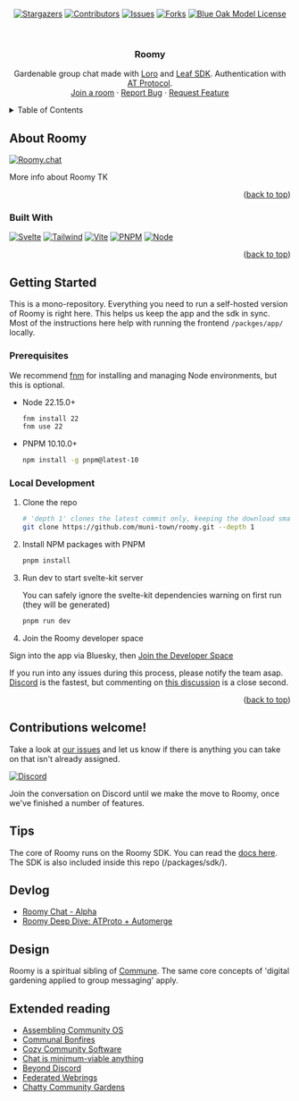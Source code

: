 <a id="readme-top"></a>

<!-- PROJECT SHIELDS -->
<!--
*** We're using markdown "reference style" links for readability.
*** Reference links are enclosed in brackets [ ] instead of parentheses ( ).
*** See the bottom of this document for the declaration of the reference variables
*** for contributors-url, forks-url, etc.
*** https://www.markdownguide.org/basic-syntax/#reference-style-links
-->
<div align="center">

  [![Stargazers][stars-shield]][stars-url]
  [![Contributors][contributors-shield]][contributors-url]
  [![Issues][issues-shield]][issues-url]
  [![Forks][forks-shield]][forks-url]
  [![Blue Oak Model License][license-shield]][license-url]

</div>


<br />
<div align="center">
  <!-- <a href="https://github.com/muni-town/roomy">
    <img src="images/logo.png" alt="Logo" width="80" height="80">
  </a> -->

  <h3 align="center">Roomy</h3>

  <p align="center">
    Gardenable group chat made with <a href="https://loro.dev">Loro</a> and <a href="https://github.com/muni-town/leaf">Leaf SDK</a>. Authentication with <a href="https://atproto.com/">AT Protocol</a>.
    <br />
    <a href="https://roomy.chat">Join a room</a>
    &middot;
    <a href="https://github.com/muni-town/roomy/issues/new?labels=bug&template=bug-report---.md">Report Bug</a>
    &middot;
    <a href="https://github.com/muni-town/roomy/issues/new?labels=enhancement&template=feature-request---.md">Request Feature</a>
  </p>
</div>


<details>
  <summary>Table of Contents</summary>
  <ol>
    <li>
      <a href="#about-roomy">Everything you need to know</a>
      <ul>
        <li><a href="#built-with">Built with</a></li>
      </ul>
    </li>
    <li>
      <a href="#getting-started">Getting started</a>
      <ul>
        <li><a href="#prerequisites">Prerequisites</a></li>
        <li><a href="#local-development">Local Development</a></li>
      </ul>
    </li>
    <li><a href="#usage">Usage</a></li>
    <li><a href="#roadmap">Roadmap</a></li>
    <li>
      <a href="#contributing">Contributing</a>
      <ul>
        <li><a href="#how-to-contribute">How to contribute</a></li>
        <li><a href="#finding-issues">Finding issues</a></li>
        <li><a href="#development-guidelines">Development guidelines</a></li>
        <li><a href="#pull-request-process">Pull request process</a></li>
      </ul>
    </li>
    <li><a href="#license">License</a></li>
    <li><a href="#contact">Contact</a></li>
    <li><a href="#acknowledgments">Acknowledgments</a></li>
  </ol>
</details>


## About Roomy

[![Roomy.chat][product-screenshot]](https://roomy.chat)

More info about Roomy TK

<p align="right">(<a href="#readme-top">back to top</a>)</p>


### Built With

[![Svelte][Svelte]][Svelte-url]
[![Tailwind][Tailwind]][Tailwind-url]
[![Vite][Vite]][Vite-url]
[![PNPM][PNPM]][PNPM-url]
[![Node][Node]][Node-url]

<p align="right">(<a href="#readme-top">back to top</a>)</p>


<!-- GETTING STARTED -->
## Getting Started

This is a mono-repository. Everything you need to run a self-hosted version of Roomy is right here. This helps us keep the app and the sdk in sync. Most of the instructions here help with running the frontend `/packges/app/` locally.

### Prerequisites

We recommend [fnm](https://github.com/Schniz/fnm) for installing and managing Node environments, but this is optional.
* Node 22.15.0+
  ```sh
  fnm install 22
  fnm use 22
  ```
* PNPM 10.10.0+
  ```sh
  npm install -g pnpm@latest-10
  ```


### Local Development

1. Clone the repo
   ```sh
   # 'depth 1' clones the latest commit only, keeping the download small
   git clone https://github.com/muni-town/roomy.git --depth 1 
   ```
2. Install NPM packages with PNPM
   ```sh
   pnpm install
   ```
3. Run dev to start svelte-kit server
   
   You can safely ignore the svelte-kit dependencies warning on first run (they will be generated)
   ```sh
   pnpm run dev
   ```
4. Join the Roomy developer space

  Sign into the app via Bluesky, then [Join the Developer Space](https://roomy.chat/-/roomy.chat/leaf:r1mbft1jhmep7atcn3mfy7mx0tkzg71dqe4c73htk0w2v6pn9zf0)

   If you run into any issues during this process, please notify the team asap. [Discord](https://discord.gg/wfqBzKjac3) is the fastest, but commenting on [this discussion](https://github.com/muni-town/roomy/discussions/224) is a close second.

<p align="right">(<a href="#readme-top">back to top</a>)</p>


## Contributions welcome!

Take a look at [our issues](https://github.com/muni-town/roomy/issues) and let us know if there is anything you can take on that isn't already assigned.

[![Discord][discord-shield]][discord-url]

Join the conversation on Discord until we make the move to Roomy, once we've finished a number of features.


## Tips

The core of Roomy runs on the Roomy SDK. You can read the [docs here](https://muni-town.github.io/roomy/). The SDK is also included inside this repo (/packages/sdk/).


## Devlog

* [Roomy Chat - Alpha](https://blog.muni.town/roomy-chat-alpha/)
* [Roomy Deep Dive: ATProto + Automerge](https://blog.muni.town/roomy-deep-dive/)

## Design

Roomy is a spiritual sibling of [Commune](https://github.com/commune-sh). The same core concepts of 'digital gardening applied to group messaging' apply.


 ## Extended reading

* [Assembling Community OS](https://blog.erlend.sh/assembling-community-os)
* [Communal Bonfires](https://blog.erlend.sh/communal-bonfires)
* [Cozy Community Software](https://blog.erlend.sh/cozy-community-software)
* [Chat is minimum-viable anything](https://blog.commune.sh/chat-is-minimum-viable-anything/)
* [Beyond Discord](https://blog.commune.sh/beyond-discord/)
* [Federated Webrings](https://blog.commune.sh/federated-webrings/)
* [Chatty Community Gardens](https://blog.muni.town/chatty-community-gardens/)


<!-- MARKDOWN LINKS & IMAGES -->
<!-- https://www.markdownguide.org/basic-syntax/#reference-style-links -->
[contributors-shield]: https://img.shields.io/github/contributors/muni-town/roomy.svg?style=for-the-badge
[contributors-url]: https://github.com/muni-town/roomy/graphs/contributors
[forks-shield]: https://img.shields.io/github/forks/muni-town/roomy.svg?style=for-the-badge
[forks-url]: https://github.com/muni-town/roomy/network/members
[stars-shield]: https://img.shields.io/github/stars/muni-town/roomy.svg?style=for-the-badge
[stars-url]: https://github.com/muni-town/roomy/stargazers
[issues-shield]: https://img.shields.io/github/issues/muni-town/roomy.svg?style=for-the-badge
[issues-url]: https://github.com/muni-town/roomy/issues
[license-shield]: https://img.shields.io/badge/License-Blue%20Oak-3E8DCC?style=for-the-badge&logoColor=white
[license-url]: https://github.com/muni-town/roomy/blob/main/LICENSE.md
[product-screenshot]: static/product-screenshot.png

[Svelte]: https://img.shields.io/badge/Svelte%205-4A4A55?style=for-the-badge&logo=svelte&logoColor=white
[Svelte-url]: https://svelte.dev
[Vite]: https://img.shields.io/badge/Vite-646CFF?style=for-the-badge&logo=vite&logoColor=white
[Vite-url]: https://vite.dev
[Tailwind]: https://img.shields.io/badge/tailwind%204-06B6D4?style=for-the-badge&logo=tailwindcss&logoColor=white
[Tailwind-url]: https://tailwindcss.com
[PNPM]: https://img.shields.io/badge/PNPM-F69220?style=for-the-badge&logo=pnpm&logoColor=white
[PNPM-url]: https://pnpm.io
[Node]: https://img.shields.io/badge/Node-5FA04E?style=for-the-badge&logo=nodedotjs&logoColor=white
[Node-url]: https://tailwindcss.com

[discord-shield]: https://img.shields.io/badge/discord-5865F2?style=for-the-badge&logo=discord&logoColor=white
[discord-url]: https://discord.gg/wfqBzKjac3
